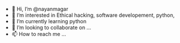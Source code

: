 - 👋 Hi, I’m @nayanmagar
- 👀 I’m interested in Ethical hacking, software developement, python, 
- 🌱 I’m currently learning python
- 💞️ I’m looking to collaborate on ...
- 📫 How to reach me ...

<!---
nayanmagar/nayanmagar is a ✨ special ✨ repository because its `README.md` (this file) appears on your GitHub profile.
You can click the Preview link to take a look at your changes.
--->
